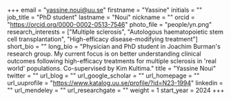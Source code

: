 +++ 
email = "yassine.noui@uu.se"
firstname = "Yassine" 
initials = "" 
job_title = "PhD student"
lastname = "Noui" 
nickname = "" 
orcid = "https://orcid.org/0000-0002-0513-7546"
photo_file = "people/yn.png" 
research_interests = ["Multiple sclerosis", "Autologous haematopoietic stem cell transplantation", "High-efficacy disease-modifying treatment"]
short_bio = "" 
long_bio = "Physician and PhD student in Joachim Burman's research group. My current focus is on better understanding clinical outcomes following high-efficacy treatments for multiple sclerosis in 'real world' populations. Co-supervised by Kim Kultima." 
title = "Yassine Noui" 
twitter = "" 
url_blog = "" 
url_google_scholar = ""
url_homepage = "" 
url_uuprofile = "https://www.katalog.uu.se/profile/?id=N23-1994"
linkedin = ""
url_mendeley = "" 
url_researchgate = "" 
weight = 1 
start_year = 2024
+++
